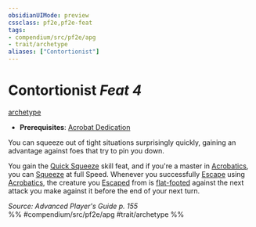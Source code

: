 ```yaml
---
obsidianUIMode: preview
cssclass: pf2e,pf2e-feat
tags:
- compendium/src/pf2e/apg
- trait/archetype
aliases: ["Contortionist"]
---
```

# Contortionist  *Feat 4*  
[archetype](../../Rules/traits/archetype.md)  

- **Prerequisites**: [Acrobat Dedication](acrobat-dedication-apg.md)

You can squeeze out of tight situations surprisingly quickly, gaining an advantage against foes that try to pin you down.

You gain the [Quick Squeeze](quick-squeeze.md) skill feat, and if you're a master in [Acrobatics](../skills.md#Acrobatics), you can [Squeeze](../../Rules/actions/squeeze.md) at full Speed. Whenever you successfully [Escape](../../Rules/actions/escape.md) using [Acrobatics](../skills.md#Acrobatics), the creature you [Escaped](../../Rules/actions/escape.md) from is [flat-footed](../../Rules/conditions.md#Flat-footed) against the next attack you make against it before the end of your next turn.

*Source: Advanced Player's Guide p. 155*  
%% #compendium/src/pf2e/apg #trait/archetype %%